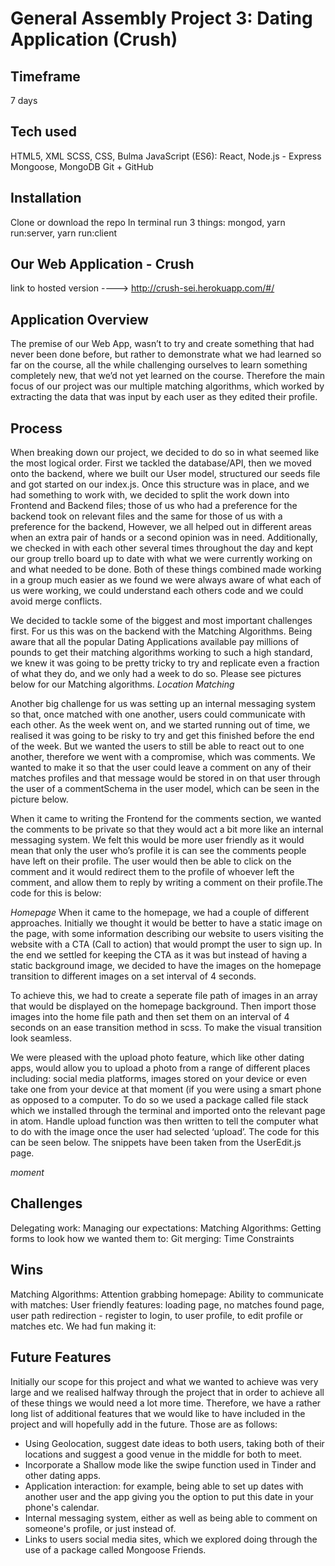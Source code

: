 # General Assembly Project 3: Dating Application (Crush)

## Timeframe
7 days

## Tech used
HTML5, XML
SCSS, CSS, Bulma
JavaScript (ES6): React, Node.js - Express
Mongoose, MongoDB
Git + GitHub

## Installation
Clone or download the repo 
In terminal run 3 things: mongod, yarn run:server, yarn run:client

## Our Web Application - Crush
link to hosted version ----> http://crush-sei.herokuapp.com/#/

## Application Overview
The premise of our Web App, wasn’t to try and create something that had never been done before, but rather to demonstrate what we had learned so far on the course, all the while challenging ourselves to learn something completely new, that we’d not yet learned on the course. Therefore the main focus of our project was our multiple matching algorithms, which worked by extracting the data that was input by each user as they edited their profile. 

## Process
When breaking down our project, we decided to do so in what seemed like the most logical order. First we tackled the database/API, then we moved onto the backend, where we built our User model, structured our seeds file and got started on our index.js. Once this structure was in place, and we had something to work with, we decided to split the work down into Frontend and Backend files; those of us who had a preference for the backend took on relevant files and the same for those of us with a preference for the backend, However, we all helped out in different areas when an extra pair of hands or a second opinion was in need. Additionally, we checked in with each other several times throughout the day and kept our group trello board up to date with what we were currently working on and what needed to be done. Both of these things combined made working in a group much easier as we found we were always aware of what each of us were working, we could understand each others code and we could avoid merge conflicts.

We decided to tackle some of the biggest and most important challenges first. For us this was on the backend with the Matching Algorithms. Being aware that all the popular Dating Applications available pay millions of pounds to get their matching algorithms working to such a high standard, we knew it was going to be pretty tricky to try and replicate even a fraction of what they do, and we only had a week to do so. Please see pictures below for our Matching algorithms. *Location Matching*


Another big challenge for us was setting up an internal messaging system so that, once matched with one another, users could communicate with each other. As the week went on, and we started running out of time, we realised it was going to be risky to try and get this finished before the end of the week. But we wanted the users to still be able to react out to one another, therefore we went with a compromise, which was comments. We wanted to make it so that the user could leave a comment on any of their matches profiles and that message would be stored in on that user through the user of a commentSchema in the user model, which can be seen in the picture below.


When it came to writing the Frontend for the comments section, we wanted the comments to be private so that they would act a bit more like an internal messaging system. We felt this would be more user friendly as it would mean that only the user who’s profile it is can see the comments people have left on their profile. The user would then be able to click on the comment and it would redirect them to the profile of whoever left the comment, and allow them to reply by writing a comment on their profile.The code for this is below:



*Homepage*
When it came to the homepage, we had a couple of different approaches. Initially we thought it would be better to
have a static image on the page, with some information describing our website to users visiting the website with a
CTA (Call to action) that would prompt the user to sign up. In the end we settled for keeping the CTA as it was but 
instead of having a static background image, we decided to have the images on the homepage transition to different 
images on a set interval of 4 seconds. 


To achieve this, we had to create a seperate file path of images in an array that would be displayed on the homepage 
background. Then import those images into the home file path and then set them on an interval of 4 seconds on an 
ease transition method in scss. To make the visual transition look seamless.


We were pleased with the upload photo feature, which like other dating apps, would allow you to upload a photo from a range of different places including: social media platforms, images stored on your device or even take one from your device at that moment (if you were using a smart phone as opposed to a computer. To do so we used a package called file stack which we installed through the terminal and imported onto the relevant page in atom. Handle upload function was then written to tell the computer what to do with the image once the user had selected ‘upload’. The code for this can be seen below. The snippets have been taken from the UserEdit.js page.


*moment*
 
## Challenges
Delegating work:
Managing our expectations:
Matching Algorithms:
Getting forms to look how we wanted them to:
Git merging:
Time Constraints

## Wins
Matching Algorithms:
Attention grabbing homepage:
Ability to communicate with matches:
User friendly features: loading page, no matches found page, user path redirection - register to login, to user profile, to edit profile or matches etc.
We had fun making it:

## Future Features
Initially our scope for this project and what we wanted to achieve was very large and we realised halfway through the project that in order to achieve all of these things we would need a lot more time. Therefore, we have a rather long list of additional features that we would like to have included in the project and will hopefully add in the future. Those are as follows:
- Using Geolocation, suggest date ideas to both users, taking both of their locations and suggest a good venue in the middle for both to meet.
- Incorporate a Shallow mode like the swipe function used in Tinder and other dating apps.
- Application interaction: for example, being able to set up dates with another user and the app giving you the option to put this date in your phone's calendar.
- Internal messaging system, either as well as being able to comment on someone's profile, or just instead of.
- Links to users social media sites, which we explored doing through the use of a package called Mongoose Friends.
